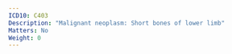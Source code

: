 ```yaml
---
ICD10: C403
Description: "Malignant neoplasm: Short bones of lower limb"
Matters: No
Weight: 0
---
```


